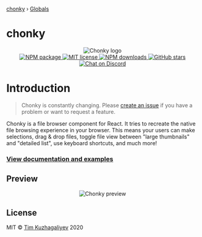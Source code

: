 [chonky](README.md) › [Globals](globals.md)

# chonky

<p align="center">
  <img src="https://timbokz.github.io/Chonky/Chonky_clear.png" alt="Chonky logo">
  <br/>
  <a href="https://www.npmjs.com/package/chonky">
    <img alt="NPM package" src="https://img.shields.io/npm/v/chonky.svg">
  </a>
  <a href="https://tldrlegal.com/license/mit-license">
    <img alt="MIT license" src="https://img.shields.io/npm/l/chonky">
  </a>
  <a href="https://www.npmjs.com/package/chonky">
    <img alt="NPM downloads" src="https://img.shields.io/npm/dt/chonky">
  </a>
  <a href="https://github.com/TimboKZ/Chonky">
    <img alt="GitHub stars" src="https://img.shields.io/github/stars/TimboKZ/Chonky">
  </a>
  <a href="https://discord.gg/4HJaFn9">
    <img alt="Chat on Discord" src="https://img.shields.io/discord/696033621986770957?label=Chat%20on%20Discord" />
  </a>
</p>

# Introduction

> Chonky is constantly changing. Please [create an issue](https://github.com/TimboKZ/Chonky/issues)
> if you have a problem or want to request a feature.

Chonky is a file browser component for React. It tries to recreate the native file browsing experience in your browser.
This means your users can make selections, drag & drop files, toggle file view between "large thumbnails" and "detailed
list", use keyboard shortcuts, and much more!

### [View documentation and examples](https://timbokz.github.io/Chonky/)

## Preview

<p align="center">
  <img src="https://timbokz.github.io/Chonky/0.x/Chonky_preview.jpg" alt="Chonky preview">
</p>

## License

MIT © [Tim Kuzhagaliyev](https://github.com/TimboKZ) 2020
